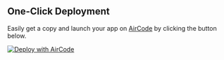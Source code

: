 ## One-Click Deployment

Easily get a copy and launch your app on [AirCode](https://aircode.io/) by clicking the button below.

[![Deploy with AirCode](https://aircode.io/aircode-deploy-button.svg)](https://aircode.io/dashboard?owner=Nikhil-shukla1&repo=E-commerce-API-project-&path=&appname=E-commerce%20Rest%20api%20project)